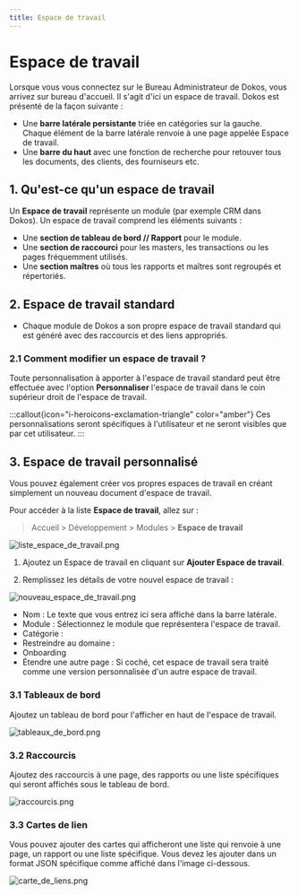 ```yaml
---
title: Espace de travail
---
```


# Espace de travail

Lorsque vous vous connectez sur le Bureau Administrateur de Dokos, vous arrivez sur bureau d'accueil. Il s'agit d'ici un espace de travail.
Dokos est présenté de la façon suivante :

- Une **barre latérale persistante** triée en catégories sur la gauche. Chaque élément de la barre latérale renvoie à une page appelée Espace de travail.
- Une **barre du haut** avec une fonction de recherche pour retouver tous les documents, des clients, des fourniseurs etc.

## 1. Qu'est-ce qu'un espace de travail

Un **Espace de travail** représente un module (par exemple CRM dans Dokos). Un espace de travail comprend les éléments suivants :

- Une **section de tableau de bord // Rapport** pour le module.
- Une **section de raccourci** pour les masters, les transactions ou les pages fréquemment utilisés.
- Une **section maîtres** où tous les rapports et maîtres sont regroupés et répertoriés.

## 2. Espace de travail standard 

- Chaque module de Dokos a son propre espace de travail standard qui est généré avec des raccourcis et des liens appropriés.

### 2.1 Comment modifier un espace de travail ?

Toute personnalisation à apporter à l'espace de travail standard peut être effectuée avec l'option **Personnaliser** l'espace de travail dans le coin supérieur droit de l'espace de travail.

:::callout{icon="i-heroicons-exclamation-triangle" color="amber"}
Ces personnalisations seront spécifiques à l'utilisateur et ne seront visibles que par cet utilisateur.
:::

## 3. Espace de travail personnalisé

Vous pouvez également créer vos propres espaces de travail en créant simplement un nouveau document d'espace de travail.

Pour accéder à la liste **Espace de travail**, allez sur :

> Accueil > Développement > Modules > **Espace de travail**

![liste_espace_de_travail.png](/content/customization/workspace/liste_espace_de_travail.png)

1. Ajoutez un Espace de travail en cliquant sur **Ajouter Espace de travail**.

2. Remplissez les détails de votre nouvel espace de travail :

![nouveau_espace_de_travail.png](/content/customization/workspace/nouveau_espace_de_travail.png)

- Nom : Le texte que vous entrez ici sera affiché dans la barre latérale.
- Module : Sélectionnez le module que représentera l'espace de travail.
- Catégorie : 
- Restreindre au domaine : 
- Onboarding
- Étendre une autre page : Si coché, cet espace de travail sera traité comme une version personnalisée d'un autre espace de travail.

### 3.1 Tableaux de bord

Ajoutez un tableau de bord pour l'afficher en haut de l'espace de travail.

![tableaux_de_bord.png](/content/customization/workspace/tableaux_de_bord.png)

### 3.2 Raccourcis

Ajoutez des raccourcis à une page, des rapports ou une liste spécifiques qui seront affichés sous le tableau de bord.

![raccourcis.png](/content/customization/workspace/raccourcis.png)

### 3.3 Cartes de lien

Vous pouvez ajouter des cartes qui afficheront une liste qui renvoie à une page, un rapport ou une liste spécifique. Vous devez les ajouter dans un format JSON spécifique comme affiché dans l'image ci-dessous.

![carte_de_liens.png](/content/customization/workspace/carte_de_liens.png)